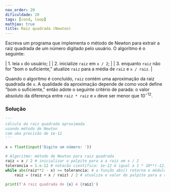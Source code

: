 ```yaml
---
nav_order: 20
dificuldade: 20
tags: [cond, loop]
mathjax: true
title: Raiz quadrada (Newton)
---
```


Escreva um programa que implementa o método de Newton para extrair a raiz quadrada de um número digitado pelo usuário. O algoritmo é o seguinte:

| 1. leia `x` do usuário; |
| 2. inicialize `raiz` em `x / 2`; |
| 3. enquanto `raiz` não for "bom o suficiente," atualize `raiz` para a média de `raiz` e `x / raiz`. |

Quando o algoritmo é concluído, `raiz` contém uma aproximação da raiz quadrada de `x`. A qualidade da aproximação depende de como você define "bom o suficiente," então adote o seguinte critério de parada: o valor absoluto da diferença entre `raiz * raiz` e `x` deve ser menor que $10^{-12}$.

### Solução

```python
'''
cálculo da raiz quadrada aproximada
usando método de Newton
com uma precisão de 1e-12
'''

x = float(input('Digite um número: '))

# Algoritmo: método de Newton para raiz quadrada
raiz = x / 2 # inicializar o palpite para a a raiz em x / 2
tolerancia = 1.e-12 # notacão científica: 1e-12 é igual a 1 * 10**(-12)
while abs(raiz**2 - x) >= tolerancia: # a função abs() retorna o módulo (valor absoluto) do seu argumento
    raiz = (raiz + x / raiz) / 2 # atualiza o valor do palpite para a raiz

print(f'A raiz quadrada de {x} é {raiz}')
```
